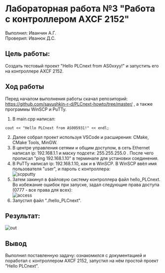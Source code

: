 # Лабораторная работа №3 "Работа с контроллером AXCF 2152"   
Выполнил: Иванчин А.Г.     
Проверил: Иванюк Д.С.  
## Цель работы:  
Создать тестовый проект "Hello PLCnext from AS0xxyy!" и запустить его на контроллере AXCF 2152.  
## Ход работы  
Перед началом выполнения работы скачал репозиторий: https://github.com/savushkin-r-d/PLCnext-howto/tree/master/ , а также программы WinSCP и PuTTy.  
1. В main.cpp написал:  
```с++
cout << "Hello PLCnext from AS005931!" << endl;
```  
2. Далее собрал проект используя VSCode и расширения: CMake, CMake Tools, MinGW.   
3. В центре управления сетями и общим доступом, в сеть Ethernet написал ip: 192.168.1.1 и маску подсети: 255.255.255.0 . После чего прописал "ping 192.168.1.10" в терминале для установки соединения.     
4. В PuTTy написал ip: 192.168.1.10, как и в WinSCP. В WinSCP ввёл имя пользователя "user", и пароль с контроллера:  
![scpputty](/image/scp_and_putty.png)   
5. Затем закинул в файловую систему контроллера файл hello_PLCnext. Во избежание ошибок при запуске, задал следующие права доступа (0777 - все права для всех):  
![access](/image/access.png)  
6. Запустил файл "./hello_PLCnext".  
## Результат:    
![out](/image/out.png)  
## Вывод  
Выполнил поставленную задачу: ознакомился с документацией и поработал с контроллером AXCF 2152, запустил на нём простой проект "Hello PLCnext".  